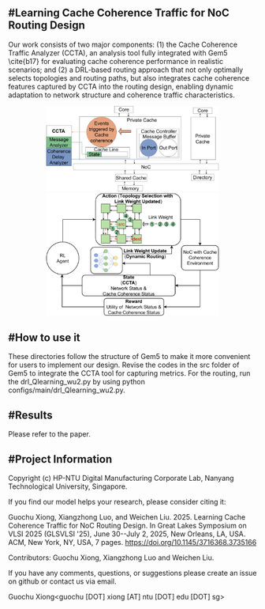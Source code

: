 #Learning Cache Coherence Traffic for NoC Routing Design
-------------------------------------------------------------------------------------------------------------
Our work consists of two major components: (1) the Cache Coherence Traffic Analyzer (CCTA), an analysis tool fully integrated with Gem5 \cite{b17} for evaluating cache coherence performance in realistic scenarios; and (2) a DRL-based routing approach that not only optimally selects topologies and routing paths, but also integrates cache coherence features captured by CCTA into the routing design, enabling dynamic adaptation to network structure and coherence traffic characteristics.

<div align="center">
  <img src="docs/measurement_tool_2.jpg" alt="Measurement Tool" width="350"/>
  <img src="docs/RL_based_topology_selection_with_deep_learning_routing.jpg" alt="RL-based Routing" width="350"/>
</div>

#How to use it
-------------------------------------------------------------------------------------------------------------

These directories follow the structure of Gem5 to make it more convenient for users to implement our design.
Revise the codes in the src folder of Gem5 to integrate the CCTA tool for capturing metrics.
For the routing, run the drl_Qlearning_wu2.py by using python configs/main/drl_Qlearning_wu2.py. 



#Results
-------------------------------------------------------------------------------------------------------------

Please refer to the paper.



#Project Information
-------------------------------------------------------------------------------------------------------------

Copyright (c) HP-NTU Digital Manufacturing Corporate Lab, Nanyang Technological University, Singapore.

If you find our model helps your research, please consider citing it: 

Guochu Xiong, Xiangzhong Luo, and Weichen Liu. 2025. Learning Cache Coherence Traffic for NoC Routing Design. In Great Lakes Symposium on VLSI 2025 (GLSVLSI '25), June 30--July 2, 2025, New Orleans, LA, USA. ACM, New York, NY, USA, 7 pages. https://doi.org/10.1145/3716368.3735166

Contributors: Guochu Xiong, Xiangzhong Luo and Weichen Liu.

If you have any comments, questions, or suggestions please create an issue on github or contact us via email.

Guochu Xiong<guochu [DOT] xiong [AT] ntu [DOT] edu [DOT] sg>

